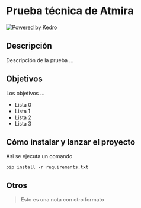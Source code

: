 # Prueba técnica de Atmira

[![Powered by Kedro](https://img.shields.io/badge/powered_by-kedro-ffc900?logo=kedro)](https://kedro.org)

## Descripción

Descripción de la prueba ...

## Objetivos

Los objetivos ...

* Lista 0
* Lista 1
* Lista 2
* Lista 3

## Cómo instalar y lanzar el proyecto

Asi se ejecuta un comando

```
pip install -r requirements.txt
```

## Otros

> Esto es una nota con otro formato

